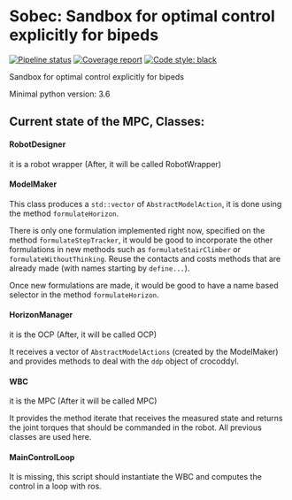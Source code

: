 # Sobec: Sandbox for optimal control explicitly for bipeds

[![Pipeline status](https://gitlab.laas.fr/memory-of-motion/sobec/badges/master/pipeline.svg)](https://gitlab.laas.fr/memory-of-motion/sobec/commits/master)
[![Coverage report](https://gitlab.laas.fr/memory-of-motion/sobec/badges/master/coverage.svg?job=doc-coverage)](http://projects.laas.fr/gepetto/doc/memory-of-motion/sobec/master/coverage/)
[![Code style: black](https://img.shields.io/badge/code%20style-black-000000.svg)](https://github.com/psf/black)

Sandbox for optimal control explicitly for bipeds

Minimal python version: 3.6

## Current state of the MPC, Classes:

#### RobotDesigner
it is a robot wrapper (After, it will be called RobotWrapper)

#### ModelMaker
This class produces a `std::vector` of `AbstractModelAction`, it is done using the method `formulateHorizon`.

There is only one formulation implemented right now, specified on the method `formulateStepTracker`, it would be good to incorporate the other formulations in new methods such as `formulateStairClimber` or `formulateWithoutThinking`. Reuse the contacts and costs methods that are already made (with names starting by `define...`).

Once new formulations are made, it would be good to have a name based selector in the method `formulateHorizon`.

#### HorizonManager
it is the OCP (After, it will be called OCP)

It receives a vector of `AbstractModelActions` (created by the ModelMaker) and provides methods to deal with the `ddp` object of crocoddyl.

#### WBC
it is the MPC (After it will be called MPC)

It provides the method iterate that receives the measured state and returns the joint torques that should be commanded in the robot.
All previous classes are used here.

#### MainControlLoop
It is missing, this script should instantiate the WBC and computes the control in a loop with ros.
